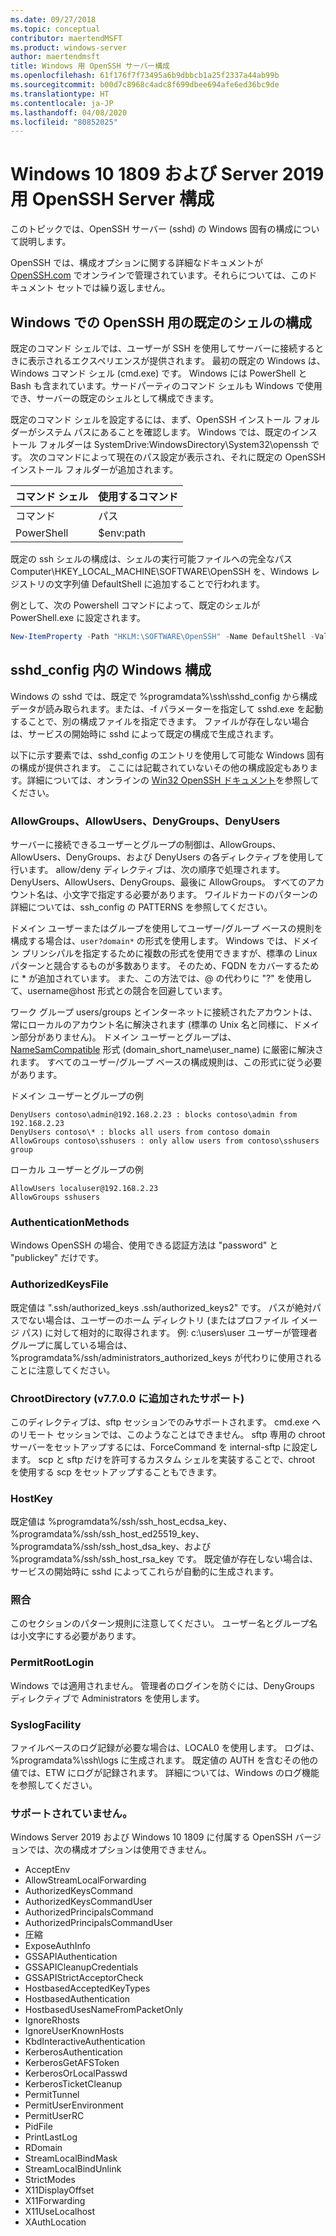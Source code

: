 ```yaml
---
ms.date: 09/27/2018
ms.topic: conceptual
contributor: maertendMSFT
ms.product: windows-server
author: maertendmsft
title: Windows 用 OpenSSH サーバー構成
ms.openlocfilehash: 61f176f7f73495a6b9dbbcb1a25f2337a44ab99b
ms.sourcegitcommit: b00d7c8968c4adc8f699dbee694afe6ed36bc9de
ms.translationtype: HT
ms.contentlocale: ja-JP
ms.lasthandoff: 04/08/2020
ms.locfileid: "80852025"
---
```

# <a name="openssh-server-configuration-for-windows-10-1809-and-server-2019"></a>Windows 10 1809 および Server 2019 用 OpenSSH Server 構成

このトピックでは、OpenSSH サーバー (sshd) の Windows 固有の構成について説明します。 

OpenSSH では、構成オプションに関する詳細なドキュメントが [OpenSSH.com](https://www.openssh.com/manual.html) でオンラインで管理されています。それらについては、このドキュメント セットでは繰り返しません。 

## <a name="configuring-the-default-shell-for-openssh-in-windows"></a>Windows での OpenSSH 用の既定のシェルの構成

既定のコマンド シェルでは、ユーザーが SSH を使用してサーバーに接続するときに表示されるエクスペリエンスが提供されます。 最初の既定の Windows は、Windows コマンド シェル (cmd.exe) です。 Windows には PowerShell と Bash も含まれています。サードパーティのコマンド シェルも Windows で使用でき、サーバーの既定のシェルとして構成できます。

既定のコマンド シェルを設定するには、まず、OpenSSH インストール フォルダーがシステム パスにあることを確認します。 Windows では、既定のインストール フォルダーは SystemDrive:WindowsDirectory\System32\openssh です。 次のコマンドによって現在のパス設定が表示され、それに既定の OpenSSH インストール フォルダーが追加されます。 

コマンド シェル | 使用するコマンド
------------- | -------------- 
コマンド | パス
PowerShell | $env:path

既定の ssh シェルの構成は、シェルの実行可能ファイルへの完全なパス Computer\HKEY_LOCAL_MACHINE\SOFTWARE\OpenSSH を、Windows レジストリの文字列値 DefaultShell に追加することで行われます。 

例として、次の Powershell コマンドによって、既定のシェルが PowerShell.exe に設定されます。

```powershell
New-ItemProperty -Path "HKLM:\SOFTWARE\OpenSSH" -Name DefaultShell -Value "C:\Windows\System32\WindowsPowerShell\v1.0\powershell.exe" -PropertyType String -Force
```

## <a name="windows-configurations-in-sshd_config"></a>sshd_config 内の Windows 構成 

Windows の sshd では、既定で %programdata%\ssh\sshd_config から構成データが読み取られます。または、-f パラメーターを指定して sshd.exe を起動することで、別の構成ファイルを指定できます。
ファイルが存在しない場合は、サービスの開始時に sshd によって既定の構成で生成されます。

以下に示す要素では、sshd_config のエントリを使用して可能な Windows 固有の構成が提供されます。 ここには記載されていないその他の構成設定もあります。詳細については、オンラインの [Win32 OpenSSH ドキュメント](https://github.com/powershell/win32-openssh/wiki)を参照してください。 


### <a name="allowgroups-allowusers-denygroups-denyusers"></a>AllowGroups、AllowUsers、DenyGroups、DenyUsers 

サーバーに接続できるユーザーとグループの制御は、AllowGroups、AllowUsers、DenyGroups、および DenyUsers の各ディレクティブを使用して行います。 allow/deny ディレクティブは、次の順序で処理されます。DenyUsers、AllowUsers、DenyGroups、最後に AllowGroups。 すべてのアカウント名は、小文字で指定する必要があります。 ワイルドカードのパターンの詳細については、ssh_config の PATTERNS を参照してください。

ドメイン ユーザーまたはグループを使用してユーザー/グループ ベースの規則を構成する場合は、``` user?domain* ``` の形式を使用します。
Windows では、ドメイン プリンシパルを指定するために複数の形式を使用できますが、標準の Linux パターンと競合するものが多数あります。 そのため、FQDN をカバーするために * が追加されています。 また、この方法では、@ の代わりに "?" を使用して、username@host 形式との競合を回避しています。 

ワーク グループ users/groups とインターネットに接続されたアカウントは、常にローカルのアカウント名に解決されます (標準の Unix 名と同様に、ドメイン部分がありません)。 ドメイン ユーザーとグループは、[NameSamCompatible](https://docs.microsoft.com/windows/desktop/api/secext/ne-secext-extended_name_format) 形式 (domain_short_name\user_name) に厳密に解決されます。 すべてのユーザー/グループ ベースの構成規則は、この形式に従う必要があります。

ドメイン ユーザーとグループの例 

```
DenyUsers contoso\admin@192.168.2.23 : blocks contoso\admin from 192.168.2.23
DenyUsers contoso\* : blocks all users from contoso domain
AllowGroups contoso\sshusers : only allow users from contoso\sshusers group
```

ローカル ユーザーとグループの例 

```
AllowUsers localuser@192.168.2.23
AllowGroups sshusers
```

### <a name="authenticationmethods"></a>AuthenticationMethods 

Windows OpenSSH の場合、使用できる認証方法は "password" と "publickey" だけです。

### <a name="authorizedkeysfile"></a>AuthorizedKeysFile 

既定値は ".ssh/authorized_keys .ssh/authorized_keys2" です。 パスが絶対パスでない場合は、ユーザーのホーム ディレクトリ (またはプロファイル イメージ パス) に対して相対的に取得されます。 例: c:\users\user ユーザーが管理者グループに属している場合は、%programdata%/ssh/administrators_authorized_keys が代わりに使用されることに注意してください。

### <a name="chrootdirectory-support-added-in-v7700"></a>ChrootDirectory (v7.7.0.0 に追加されたサポート)

このディレクティブは、sftp セッションでのみサポートされます。 cmd.exe へのリモート セッションでは、このようなことはできません。 sftp 専用の chroot サーバーをセットアップするには、ForceCommand を internal-sftp に設定します。 scp と sftp だけを許可するカスタム シェルを実装することで、chroot を使用する scp をセットアップすることもできます。

### <a name="hostkey"></a>HostKey

既定値は %programdata%/ssh/ssh_host_ecdsa_key、%programdata%/ssh/ssh_host_ed25519_key、%programdata%/ssh/ssh_host_dsa_key、および %programdata%/ssh/ssh_host_rsa_key です。 既定値が存在しない場合は、サービスの開始時に sshd によってこれらが自動的に生成されます。

### <a name="match"></a>照合

このセクションのパターン規則に注意してください。 ユーザー名とグループ名は小文字にする必要があります。

### <a name="permitrootlogin"></a>PermitRootLogin

Windows では適用されません。 管理者のログインを防ぐには、DenyGroups ディレクティブで Administrators を使用します。

### <a name="syslogfacility"></a>SyslogFacility

ファイルベースのログ記録が必要な場合は、LOCAL0 を使用します。 ログは、%programdata%\ssh\logs に生成されます。
既定値の AUTH を含むその他の値では、ETW にログが記録されます。 詳細については、Windows のログ機能を参照してください。

### <a name="not-supported"></a>サポートされていません。 

Windows Server 2019 および Windows 10 1809 に付属する OpenSSH バージョンでは、次の構成オプションは使用できません。

* AcceptEnv
* AllowStreamLocalForwarding
* AuthorizedKeysCommand
* AuthorizedKeysCommandUser
* AuthorizedPrincipalsCommand
* AuthorizedPrincipalsCommandUser
* 圧縮
* ExposeAuthInfo
* GSSAPIAuthentication
* GSSAPICleanupCredentials
* GSSAPIStrictAcceptorCheck
* HostbasedAcceptedKeyTypes
* HostbasedAuthentication
* HostbasedUsesNameFromPacketOnly
* IgnoreRhosts
* IgnoreUserKnownHosts
* KbdInteractiveAuthentication
* KerberosAuthentication
* KerberosGetAFSToken
* KerberosOrLocalPasswd
* KerberosTicketCleanup
* PermitTunnel
* PermitUserEnvironment
* PermitUserRC
* PidFile
* PrintLastLog
* RDomain
* StreamLocalBindMask
* StreamLocalBindUnlink
* StrictModes
* X11DisplayOffset
* X11Forwarding
* X11UseLocalhost
* XAuthLocation


